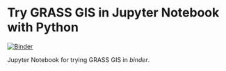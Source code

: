 # Try GRASS GIS in Jupyter Notebook with Python

[![Binder](https://mybinder.org/badge_logo.svg)](https://mybinder.org/v2/gh/wenzeslaus/master?filepath=notebook.ipynb)

Jupyter Notebook for trying GRASS GIS in *binder*.
